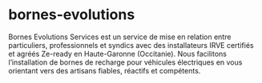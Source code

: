 # bornes-evolutions
Bornes Evolutions Services est un service de mise en relation entre particuliers, professionnels et syndics avec des installateurs IRVE certifiés et agréés Ze-ready en Haute-Garonne (Occitanie). Nous facilitons l’installation de bornes de recharge pour véhicules électriques en vous orientant vers des artisans fiables, réactifs et compétents.
